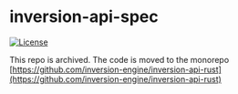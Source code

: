 # inversion-api-spec

[![License](https://img.shields.io/badge/License-Apache%202.0-blue.svg)](https://opensource.org/licenses/Apache-2.0)

This repo is archived. The code is moved to the monorepo [https://github.com/inversion-engine/inversion-api-rust](https://github.com/inversion-engine/inversion-api-rust)
